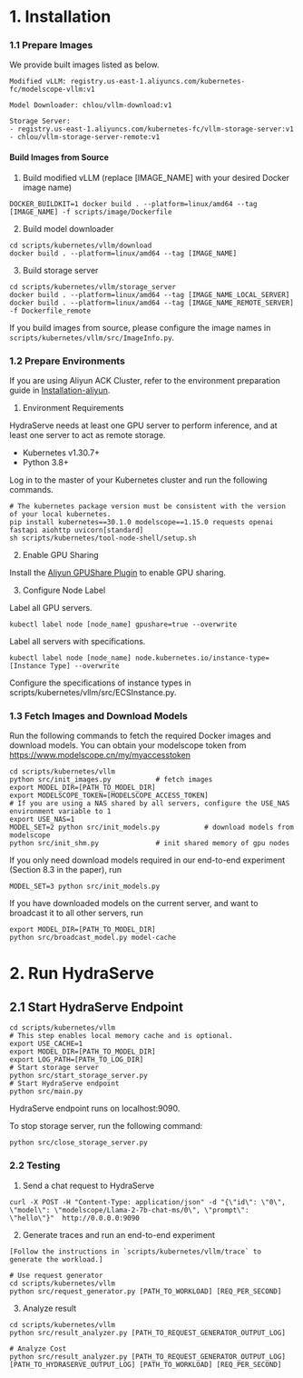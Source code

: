 # 1. Installation

### 1.1 Prepare Images

We provide built images listed as below.

```
Modified vLLM: registry.us-east-1.aliyuncs.com/kubernetes-fc/modelscope-vllm:v1

Model Downloader: chlou/vllm-download:v1

Storage Server:
- registry.us-east-1.aliyuncs.com/kubernetes-fc/vllm-storage-server:v1
- chlou/vllm-storage-server-remote:v1
```

#### Build Images from Source

1. Build modified vLLM (replace [IMAGE_NAME] with your desired Docker image name)

```
DOCKER_BUILDKIT=1 docker build . --platform=linux/amd64 --tag [IMAGE_NAME] -f scripts/image/Dockerfile
```

2. Build model downloader

```
cd scripts/kubernetes/vllm/download
docker build . --platform=linux/amd64 --tag [IMAGE_NAME]
```

3. Build storage server

```
cd scripts/kubernetes/vllm/storage_server
docker build . --platform=linux/amd64 --tag [IMAGE_NAME_LOCAL_SERVER]
docker build . --platform=linux/amd64 --tag [IMAGE_NAME_REMOTE_SERVER] -f Dockerfile_remote
```

If you build images from source, please configure the image names in `scripts/kubernetes/vllm/src/ImageInfo.py`.

### 1.2 Prepare Environments

If you are using Aliyun ACK Cluster, refer to the environment preparation guide in [Installation-aliyun](Installation-aliyun.md).

1. Environment Requirements

HydraServe needs at least one GPU server to perform inference, and at least one server to act as remote storage.
- Kubernetes v1.30.7+
- Python 3.8+

Log in to the master of your Kubernetes cluster and run the following commands.
```
# The kubernetes package version must be consistent with the version of your local kubernetes.
pip install kubernetes==30.1.0 modelscope==1.15.0 requests openai fastapi aiohttp uvicorn[standard]
sh scripts/kubernetes/tool-node-shell/setup.sh
```

2. Enable GPU Sharing

Install the [Aliyun GPUShare Plugin](https://github.com/AliyunContainerService/gpushare-scheduler-extender) to enable GPU sharing.

3. Configure Node Label
   
Label all GPU servers.
```
kubectl label node [node_name] gpushare=true --overwrite
```

Label all servers with specifications.
```
kubectl label node [node_name] node.kubernetes.io/instance-type=[Instance Type] --overwrite
```
Configure the specifications of instance types in scripts/kubernetes/vllm/src/ECSInstance.py.

### 1.3 Fetch Images and Download Models

Run the following commands to fetch the required Docker images and download models. You can obtain your modelscope token from https://www.modelscope.cn/my/myaccesstoken
```
cd scripts/kubernetes/vllm
python src/init_images.py           # fetch images
export MODEL_DIR=[PATH_TO_MODEL_DIR]
export MODELSCOPE_TOKEN=[MODELSCOPE_ACCESS_TOKEN]
# If you are using a NAS shared by all servers, configure the USE_NAS environment variable to 1
export USE_NAS=1
MODEL_SET=2 python src/init_models.py           # download models from modelscope
python src/init_shm.py              # init shared memory of gpu nodes
```

If you only need download models required in our end-to-end experiment (Section 8.3 in the paper), run
```
MODEL_SET=3 python src/init_models.py
```

If you have downloaded models on the current server, and want to broadcast it to all other servers, run
```
export MODEL_DIR=[PATH_TO_MODEL_DIR]
python src/broadcast_model.py model-cache
```

# 2. Run HydraServe

## 2.1 Start HydraServe Endpoint

```
cd scripts/kubernetes/vllm
# This step enables local memory cache and is optional.
export USE_CACHE=1
export MODEL_DIR=[PATH_TO_MODEL_DIR]
export LOG_PATH=[PATH_TO_LOG_DIR]           
# Start storage server
python src/start_storage_server.py  
# Start HydraServe endpoint
python src/main.py                  
```

HydraServe endpoint runs on localhost:9090.

To stop storage server, run the following command:
```
python src/close_storage_server.py
```

### 2.2 Testing

1. Send a chat request to HydraServe
```
curl -X POST -H "Content-Type: application/json" -d "{\"id\": \"0\", \"model\": \"modelscope/Llama-2-7b-chat-ms/0\", \"prompt\": \"hello\"}"  http://0.0.0.0:9090
```

2. Generate traces and run an end-to-end experiment
```
[Follow the instructions in `scripts/kubernetes/vllm/trace` to generate the workload.]

# Use request generator
cd scripts/kubernetes/vllm
python src/request_generator.py [PATH_TO_WORKLOAD] [REQ_PER_SECOND]
```

3. Analyze result
```
cd scripts/kubernetes/vllm
python src/result_analyzer.py [PATH_TO_REQUEST_GENERATOR_OUTPUT_LOG]

# Analyze Cost
python src/result_analyzer.py [PATH_TO_REQUEST_GENERATOR_OUTPUT_LOG] [PATH_TO_HYDRASERVE_OUTPUT_LOG] [PATH_TO_WORKLOAD] [REQ_PER_SECOND]
```
